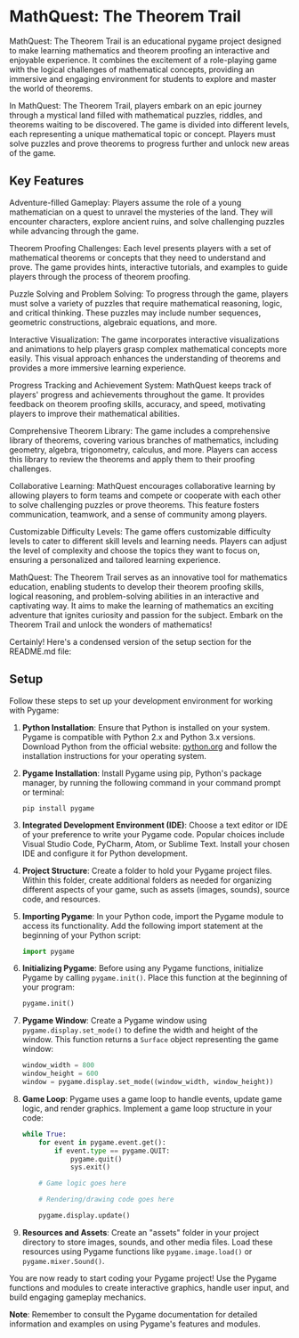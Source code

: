# MathQuest: The Theorem Trail

MathQuest: The Theorem Trail is an educational pygame project designed to make learning mathematics and theorem proofing an interactive and enjoyable experience. It combines the excitement of a role-playing game with the logical challenges of mathematical concepts, providing an immersive and engaging environment for students to explore and master the world of theorems.

In MathQuest: The Theorem Trail, players embark on an epic journey through a mystical land filled with mathematical puzzles, riddles, and theorems waiting to be discovered. The game is divided into different levels, each representing a unique mathematical topic or concept. Players must solve puzzles and prove theorems to progress further and unlock new areas of the game.

## Key Features

Adventure-filled Gameplay: Players assume the role of a young mathematician on a quest to unravel the mysteries of the land. They will encounter characters, explore ancient ruins, and solve challenging puzzles while advancing through the game.

Theorem Proofing Challenges: Each level presents players with a set of mathematical theorems or concepts that they need to understand and prove. The game provides hints, interactive tutorials, and examples to guide players through the process of theorem proofing.

Puzzle Solving and Problem Solving: To progress through the game, players must solve a variety of puzzles that require mathematical reasoning, logic, and critical thinking. These puzzles may include number sequences, geometric constructions, algebraic equations, and more.

Interactive Visualization: The game incorporates interactive visualizations and animations to help players grasp complex mathematical concepts more easily. This visual approach enhances the understanding of theorems and provides a more immersive learning experience.

Progress Tracking and Achievement System: MathQuest keeps track of players' progress and achievements throughout the game. It provides feedback on theorem proofing skills, accuracy, and speed, motivating players to improve their mathematical abilities.

Comprehensive Theorem Library: The game includes a comprehensive library of theorems, covering various branches of mathematics, including geometry, algebra, trigonometry, calculus, and more. Players can access this library to review the theorems and apply them to their proofing challenges.

Collaborative Learning: MathQuest encourages collaborative learning by allowing players to form teams and compete or cooperate with each other to solve challenging puzzles or prove theorems. This feature fosters communication, teamwork, and a sense of community among players.

Customizable Difficulty Levels: The game offers customizable difficulty levels to cater to different skill levels and learning needs. Players can adjust the level of complexity and choose the topics they want to focus on, ensuring a personalized and tailored learning experience.

MathQuest: The Theorem Trail serves as an innovative tool for mathematics education, enabling students to develop their theorem proofing skills, logical reasoning, and problem-solving abilities in an interactive and captivating way. It aims to make the learning of mathematics an exciting adventure that ignites curiosity and passion for the subject. Embark on the Theorem Trail and unlock the wonders of mathematics!

Certainly! Here's a condensed version of the setup section for the README.md file:

## Setup

Follow these steps to set up your development environment for working with Pygame:

1. **Python Installation**: Ensure that Python is installed on your system. Pygame is compatible with Python 2.x and Python 3.x versions. Download Python from the official website: [python.org](https://www.python.org/) and follow the installation instructions for your operating system.

2. **Pygame Installation**: Install Pygame using pip, Python's package manager, by running the following command in your command prompt or terminal:

   ```shell
   pip install pygame
   ```

3. **Integrated Development Environment (IDE)**: Choose a text editor or IDE of your preference to write your Pygame code. Popular choices include Visual Studio Code, PyCharm, Atom, or Sublime Text. Install your chosen IDE and configure it for Python development.

4. **Project Structure**: Create a folder to hold your Pygame project files. Within this folder, create additional folders as needed for organizing different aspects of your game, such as assets (images, sounds), source code, and resources.

5. **Importing Pygame**: In your Python code, import the Pygame module to access its functionality. Add the following import statement at the beginning of your Python script:

   ```python
   import pygame
   ```

6. **Initializing Pygame**: Before using any Pygame functions, initialize Pygame by calling `pygame.init()`. Place this function at the beginning of your program:

   ```python
   pygame.init()
   ```

7. **Pygame Window**: Create a Pygame window using `pygame.display.set_mode()` to define the width and height of the window. This function returns a `Surface` object representing the game window:

   ```python
   window_width = 800
   window_height = 600
   window = pygame.display.set_mode((window_width, window_height))
   ```

8. **Game Loop**: Pygame uses a game loop to handle events, update game logic, and render graphics. Implement a game loop structure in your code:

   ```python
   while True:
       for event in pygame.event.get():
           if event.type == pygame.QUIT:
               pygame.quit()
               sys.exit()

       # Game logic goes here

       # Rendering/drawing code goes here

       pygame.display.update()
   ```

9. **Resources and Assets**: Create an "assets" folder in your project directory to store images, sounds, and other media files. Load these resources using Pygame functions like `pygame.image.load()` or `pygame.mixer.Sound()`.

You are now ready to start coding your Pygame project! Use the Pygame functions and modules to create interactive graphics, handle user input, and build engaging gameplay mechanics.

**Note**: Remember to consult the Pygame documentation for detailed information and examples on using Pygame's features and modules.